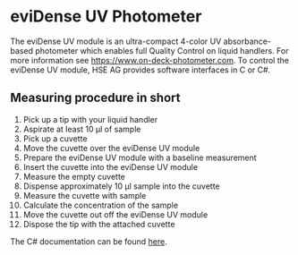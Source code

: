# eviDense UV Photometer

The eviDense UV module is an ultra-compact 4-color UV absorbance-based photometer which enables full Quality Control on liquid handlers. 
For more information see https://www.on-deck-photometer.com. To control the eviDense UV module, HSE AG provides software interfaces in C or C#.

## Measuring procedure in short
1. Pick up a tip with your liquid handler
2. Aspirate at least 10 &#956;l of sample
3. Pick up a cuvette
4. Move the cuvette over the eviDense UV module
5. Prepare the eviDense UV module with a baseline measurement
6. Insert the cuvette into the eviDense UV module
7. Measure the empty cuvette
8. Dispense approximately 10 &#956;l sample into the cuvette
9. Measure the cuvette with sample
10. Calculate the concentration of the sample
11. Move the cuvette out off the eviDense UV module
12. Dispose the tip with the attached cuvette

The C# documentation can be found [here](https://hseag.github.io/evidense/).
